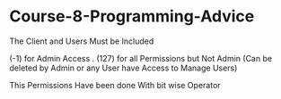 # Course-8-Programming-Advice

The Client and Users Must be Included 

(-1) for Admin Access .
(127) for all Permissions but Not Admin (Can be deleted by Admin or any User have Access to Manage Users) 

This Permissions Have been done With bit wise Operator
